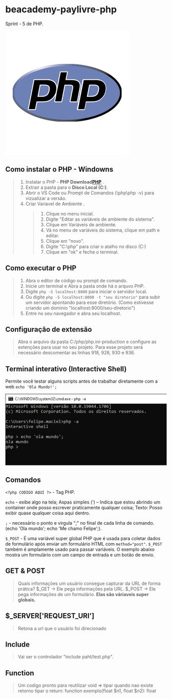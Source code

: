 # beacademy-paylivre-php

Sprint - 5 de PHP.

[![PHP, Hypertext Preprocessort](/assets/images/php-logo.svg)](https://www.php.net/)

## Como instalar o PHP - Windowns

> 1. Instalar o PHP - **PHP Download[PHP](https://www.php.net/downloads)** .
> 2. Extrair a pasta para o **Disco Local (C:)**.
> 3. Abrir o VS Code ou Prompt de Comandos (\php\php -v) para vizualizar a versão.
> 4. Criar Variavel de Ambiente .
>    > 1. Clique no menu inicial.
>    > 2. Digite "Editar as variáveis de ambiente do sistema".
>    > 3. Clique em Variáveis de ambiente.
>    > 4. Vá no menu de variáveis do sistema, clique em path e editar.
>    > 5. Clique em "novo".
>    > 6. Digite "C:\php" para criar o atalho no disco (C:)
>    > 7. Clique em "ok" e feche o terminal.

## Como executar o PHP

> 1. Abra o editor de código ou prompt de comando.
> 2. Inicie um terminal e Abra a pasta onde há o arquvo PHP.
> 3. Digite `php -S localhost:8000` para iniciar o servidor local.
> 4. Ou digite `php -S localhost:8000 -t "seu diretorio"` para subir um servidor apontando para esse diretório. (Como estivesse criando um dominio "localhost:8000/seu-diretorio")
> 5. Entre no seu navegador e abra seu localhost.

## Configuração de extensão

> Abra o arquivo da pasta C:/php/php.ini-production e configure as extenções para usar no seu projeto.
> Para esse projeto será necessário descomentar as linhas 918, 928, 930 e 936.

## Terminal interativo (Interactive Shell)

Permite você testar alguns scripts antes de trabalhar diretamente com a web
`echo 'Ola Mundo!';`

![Interactive Shell](/assets/images/interactive-shell.PNG)

## Comandos

`<?php CODIGO AQUI ?>` - Tag PHP.

`echo` - exibe algo na tela; Aspas simples (') – Indica que estou abrindo um container onde posso escrever praticamente qualquer coisa; Texto: Posso exibir quase qualquer coisa aqui dentro.

`;` - necessário o ponto e virgula ";" no final de cada linha de comando. (echo 'Ola mundo'; echo 'Me chamo Felipe';).

`$_POST` - É uma variável super global PHP que é usada para coletar dados de formulário após enviar um formulário HTML com `method="post"`. `$_POST` também é amplamente usado para passar variáveis. O exemplo abaixo mostra um formulário com um campo de entrada e um botão de envio.

## GET & POST

> Quais informações um usuário consegue capturar da URL de forma prática?
> $_GET -> Ele pega informações pela URL.
> $\_POST -> Ele pega informações de um formulário.
> **Elas são váriaveis super globais.**

## $\_SERVER['REQUEST_URI']

> Retona a url que o usuário foi direcionado

## Include

> Vai ser o controlador "include paht/test.php".

## Function

> Um codigo pronto para reutilizar
> void => tipar quando nao existe retorno
> tipar o return: function exemplo(float $n1, float $n2): float
